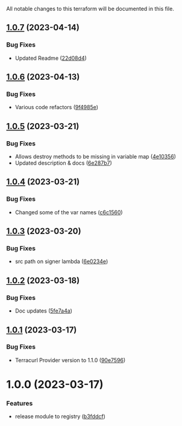 All notable changes to this terraform will be documented in this file.

## [1.0.7](https://github.com/BorisLabs/terraform-terracurl-aws-sigv4/compare/v1.0.6...v1.0.7) (2023-04-14)


### Bug Fixes

* Updated Readme ([22d08d4](https://github.com/BorisLabs/terraform-terracurl-aws-sigv4/commit/22d08d40fad94248102513aee381a48a403e4fa4))

## [1.0.6](https://github.com/BorisLabs/terraform-terracurl-aws-sigv4/compare/v1.0.5...v1.0.6) (2023-04-13)


### Bug Fixes

* Various code refactors ([9f4985e](https://github.com/BorisLabs/terraform-terracurl-aws-sigv4/commit/9f4985e987892f77dc874f6d81a63bdbec1638ba))

## [1.0.5](https://github.com/BorisLabs/terraform-terracurl-aws-sigv4/compare/v1.0.4...v1.0.5) (2023-03-21)


### Bug Fixes

* Allows destroy methods to be missing in variable map ([4e10356](https://github.com/BorisLabs/terraform-terracurl-aws-sigv4/commit/4e10356ebcfdd9cccafab7719d051b249e498b1c))
* Updated description & docs ([6e287b7](https://github.com/BorisLabs/terraform-terracurl-aws-sigv4/commit/6e287b75e7b7971949ccfd485ac00f2c5193a8ae))

## [1.0.4](https://github.com/BorisLabs/terraform-terracurl-aws-sigv4/compare/v1.0.3...v1.0.4) (2023-03-21)


### Bug Fixes

* Changed some of the var names ([c6c1560](https://github.com/BorisLabs/terraform-terracurl-aws-sigv4/commit/c6c15600e627b7a6685bbda6a2d1e071d027be41))

## [1.0.3](https://github.com/BorisLabs/terraform-terracurl-aws-sigv4/compare/v1.0.2...v1.0.3) (2023-03-20)


### Bug Fixes

* src path on signer lambda ([6e0234e](https://github.com/BorisLabs/terraform-terracurl-aws-sigv4/commit/6e0234e1bcb79effd79337a49e35baae5aaad930))

## [1.0.2](https://github.com/BorisLabs/terraform-terracurl-aws-sigv4/compare/v1.0.1...v1.0.2) (2023-03-18)


### Bug Fixes

* Doc updates ([5fe7a4a](https://github.com/BorisLabs/terraform-terracurl-aws-sigv4/commit/5fe7a4a81e1cc288a114f8439f715fccd496439e))

## [1.0.1](https://github.com/BorisLabs/terraform-terracurl-aws-sigv4/compare/v1.0.0...v1.0.1) (2023-03-17)


### Bug Fixes

* Terracurl Provider version to 1.1.0 ([90e7596](https://github.com/BorisLabs/terraform-terracurl-aws-sigv4/commit/90e75965b6ed3daba113de2f1c15079b373dd3a6))

# 1.0.0 (2023-03-17)


### Features

* release module to registry ([b3fddcf](https://github.com/BorisLabs/terraform-terracurl-aws-sigv4/commit/b3fddcfa21b1b9b9281156f8a04697421f5265a8))
